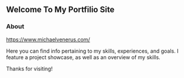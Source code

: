 ## Welcome To My Portfilio Site

### About
https://www.michaelvenerus.com/

Here you can find info pertaining to my skills, experiences, and goals.
I feature a project showcase, as well as an overview of my skills.

Thanks for visiting!